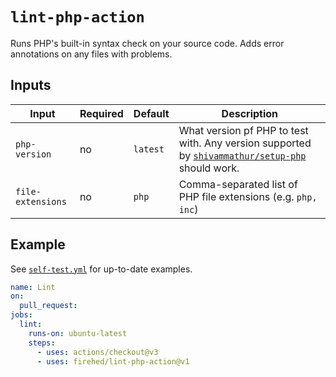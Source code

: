 # `lint-php-action`

Runs PHP's built-in syntax check on your source code.
Adds error annotations on any files with problems.

## Inputs

| Input | Required | Default | Description |
|---|---|---|---|
| `php-version` | no | `latest` | What version pf PHP to test with. Any version supported by [`shivammathur/setup-php`](https://github.com/shivammathur/setup-php#tada-php-support) should work. |
| `file-extensions` | no | `php` | Comma-separated list of PHP file extensions (e.g. `php, inc`) |

## Example

See [`self-test.yml`](https://github.com/Firehed/lint-php-action/blob/main/.github/workflows/self-test.yml) for up-to-date examples.

```yaml
name: Lint
on:
  pull_request:
jobs:
  lint:
    runs-on: ubuntu-latest
    steps:
      - uses: actions/checkout@v3
      - uses: firehed/lint-php-action@v1
```
